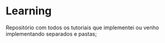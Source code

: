 # Learning

Repositório com todos os tutoriais que implementei ou venho implementando separados e pastas;